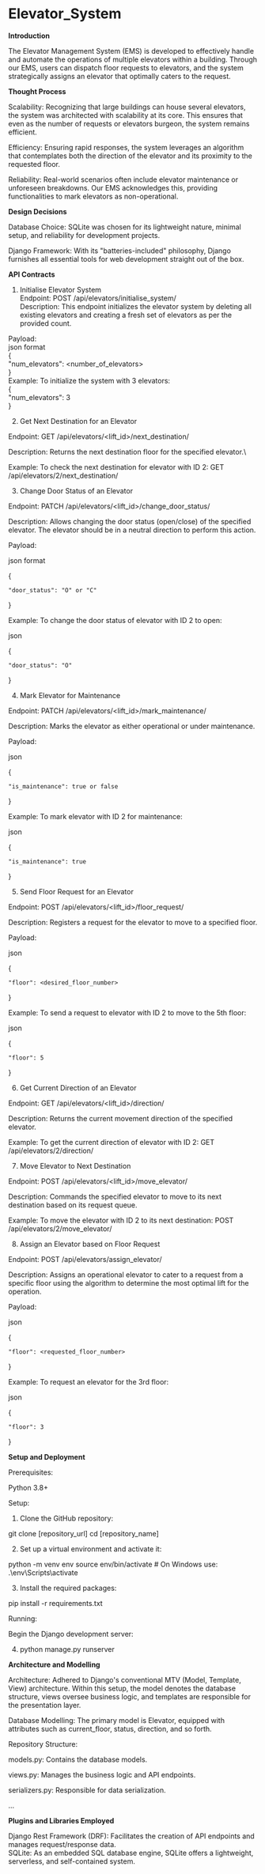 # Elevator_System

**Introduction**

The Elevator Management System (EMS) is developed to effectively handle and automate the operations of multiple elevators within a building. Through our EMS, users can dispatch floor requests to elevators, and the system strategically assigns an elevator that optimally caters to the request.

**Thought Process**

Scalability: Recognizing that large buildings can house several elevators, the system was architected with scalability at its core. This ensures that even as the number of requests or elevators burgeon, the system remains efficient.

Efficiency: Ensuring rapid responses, the system leverages an algorithm that contemplates both the direction of the elevator and its proximity to the requested floor.

Reliability: Real-world scenarios often include elevator maintenance or unforeseen breakdowns. Our EMS acknowledges this, providing functionalities to mark elevators as non-operational.

**Design Decisions**

Database Choice: SQLite was chosen for its lightweight nature, minimal setup, and reliability for development projects.

Django Framework: With its "batteries-included" philosophy, Django furnishes all essential tools for web development straight out of the box.

**API Contracts**

1. Initialise Elevator System\
Endpoint: POST /api/elevators/initialise_system/\
Description: This endpoint initializes the elevator system by deleting all existing elevators and creating a fresh set of elevators as per the provided count.

Payload:\
json format\
{\
    "num_elevators": <number_of_elevators>\
}\
Example: To initialize the system with 3 elevators:\
{\
    "num_elevators": 3\
}

2. Get Next Destination for an Elevator
   
Endpoint: GET /api/elevators/<lift_id>/next_destination/

Description: Returns the next destination floor for the specified elevator.\

Example: To check the next destination for elevator with ID 2: GET /api/elevators/2/next_destination/

3. Change Door Status of an Elevator
   
Endpoint: PATCH /api/elevators/<lift_id>/change_door_status/

Description: Allows changing the door status (open/close) of the specified elevator. The elevator should be in a neutral direction to perform this action.

Payload:

json format

{

    "door_status": "O" or "C"
    
}

Example: To change the door status of elevator with ID 2 to open:

json

{

    "door_status": "O"
    
}

4. Mark Elevator for Maintenance
   
Endpoint: PATCH /api/elevators/<lift_id>/mark_maintenance/

Description: Marks the elevator as either operational or under maintenance.

Payload:

json

{

    "is_maintenance": true or false
    
}

Example: To mark elevator with ID 2 for maintenance:

json

{

    "is_maintenance": true
    
}

5. Send Floor Request for an Elevator

Endpoint: POST /api/elevators/<lift_id>/floor_request/

Description: Registers a request for the elevator to move to a specified floor.

Payload:

json

{

    "floor": <desired_floor_number>
    
}

Example: To send a request to elevator with ID 2 to move to the 5th floor:

json

{

    "floor": 5
    
}

6. Get Current Direction of an Elevator
   
Endpoint: GET /api/elevators/<lift_id>/direction/

Description: Returns the current movement direction of the specified elevator.

Example: To get the current direction of elevator with ID 2: GET /api/elevators/2/direction/

7. Move Elevator to Next Destination
   
Endpoint: POST /api/elevators/<lift_id>/move_elevator/

Description: Commands the specified elevator to move to its next destination based on its request queue.

Example: To move the elevator with ID 2 to its next destination: POST /api/elevators/2/move_elevator/

8. Assign an Elevator based on Floor Request
   
Endpoint: POST /api/elevators/assign_elevator/

Description: Assigns an operational elevator to cater to a request from a specific floor using the algorithm to determine the most optimal lift for the operation.

Payload:

json

{

    "floor": <requested_floor_number>
    
}

Example: To request an elevator for the 3rd floor:

json

{

    "floor": 3
    
}

**Setup and Deployment**

Prerequisites:

Python 3.8+

Setup:

1. Clone the GitHub repository:

git clone [repository_url]
cd [repository_name]

2. Set up a virtual environment and activate it:

python -m venv env
source env/bin/activate  # On Windows use: .\env\Scripts\activate

3. Install the required packages:

pip install -r requirements.txt

Running:

Begin the Django development server:

4. python manage.py runserver

**Architecture and Modelling**

Architecture: Adhered to Django's conventional MTV (Model, Template, View) architecture. Within this setup, the model denotes the database structure, views oversee business logic, and templates are responsible for the presentation layer.

Database Modelling: The primary model is Elevator, equipped with attributes such as current_floor, status, direction, and so forth.

Repository Structure:

models.py: Contains the database models.

views.py: Manages the business logic and API endpoints.

serializers.py: Responsible for data serialization.

...

**Plugins and Libraries Employed**

Django Rest Framework (DRF): Facilitates the creation of API endpoints and manages request/response data.\
SQLite: As an embedded SQL database engine, SQLite offers a lightweight, serverless, and self-contained system.
